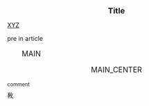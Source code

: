 <style>
.article-link {
    color: rgb(95, 136, 224);
    font-size: small;
    text-decoration:none;
}
.article-title {
    text-align: center;
    font-size: large;
}
.aritcle-pre {
    text-indent: 2em;
    font-size: small;
}
.article-main{
    text-indent: 2em;
    font-size: larger;
}
.article-center {
    text-align: center;
    font-size: larger;
}
.article-comment{
    font-size: smaller;
}
.inline-img-responsive {
    display:inline;
    width: 1em;
    height: 1em;
}
</style>

<h1 class="article-title"> Title </h1>

<a href="https://chenpeel.github.io" clas="article-link"> XYZ </a>

<p class="artcle-pre"> pre in article </p>

<p class="article-main"> MAIN </p>

<p class="article-center"> MAIN_CENTER </p>

<p class=article-comment> comment </p>

<img src="../../public/imgs/yi.png" class="inline-img-responsive" />
